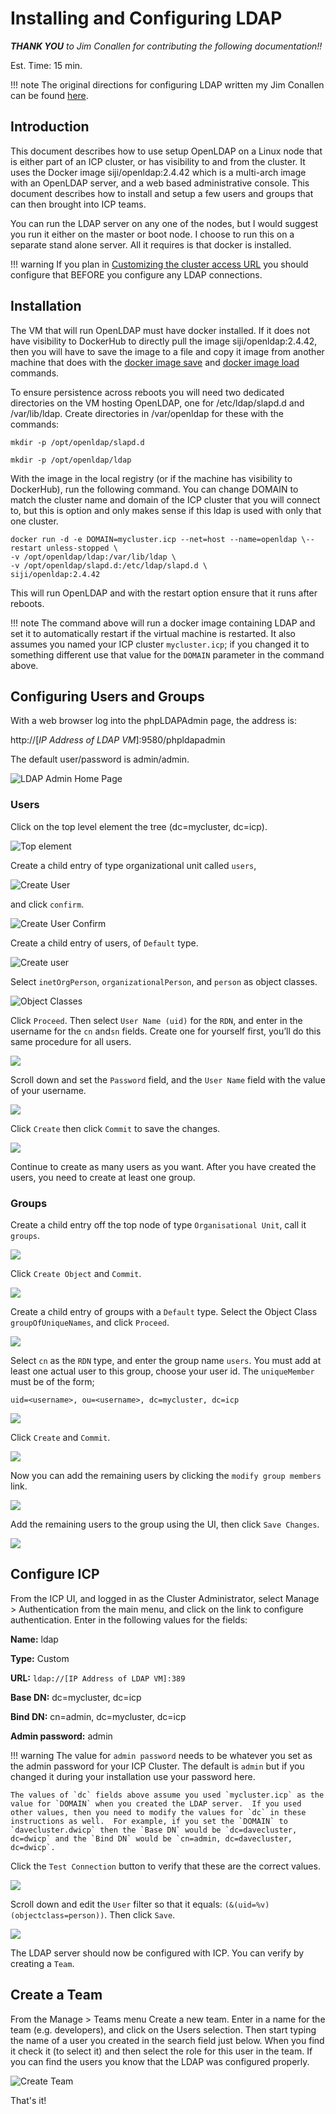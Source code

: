 # Installing and Configuring LDAP

_**THANK YOU**  to Jim Conallen for contributing the following documentation!!_

Est. Time: 15 min.

!!! note
    The original directions for configuring LDAP written my Jim Conallen can be found [here](https://ibm.ent.box.com/s/6q6h74cdx5zkd0t7y2rhohaiujo99a4u).


## Introduction

This document describes how to use setup OpenLDAP on a Linux node that is either part of an ICP cluster, or has visibility to and from the cluster.  It uses the Docker image siji/openldap:2.4.42 which is a multi-arch image with an OpenLDAP server, and a web based administrative console.  This document describes how to install and setup a few users and groups that can then brought into ICP teams.

You can run the LDAP server on any one of the nodes, but I would suggest you run it either on the master or boot node. I choose to run this on a separate stand alone server. All it requires is that docker is installed.  

!!! warning
    If you plan in [Customizing the cluster access URL](https://www.ibm.com/support/knowledgecenter/en/SSBS6K_3.1.1/user_management/custom_url.html) you should configure that BEFORE you configure any LDAP connections.  

## Installation

The VM that will run OpenLDAP must have docker installed.  If it does not have visibility to DockerHub to directly pull the image siji/openldap:2.4.42, then you will have to save the image to a file and copy it image from another machine that does with the [docker image save](https://docs.docker.com/engine/reference/commandline/image_save/) and [docker image load](https://docs.docker.com/engine/reference/commandline/image_load/) commands.

To ensure persistence across reboots you will need two dedicated directories on the VM hosting OpenLDAP, one for /etc/ldap/slapd.d and /var/lib/ldap.  Create directories in /var/openldap for these with the commands:

`mkdir -p /opt/openldap/slapd.d`

`mkdir -p /opt/openldap/ldap`

With the image in the local registry (or if the machine has visibility to DockerHub), run the following command.  You can change DOMAIN to match the cluster name and domain of the ICP cluster that you will connect to, but this is option and only makes sense if this ldap is used with only that one cluster.

```
docker run -d -e DOMAIN=mycluster.icp --net=host --name=openldap \--restart unless-stopped \
-v /opt/openldap/ldap:/var/lib/ldap \
-v /opt/openldap/slapd.d:/etc/ldap/slapd.d \
siji/openldap:2.4.42
```
This will run OpenLDAP and with the restart option ensure that it runs after reboots.

!!! note
    The command above will run a docker image containing LDAP and set it to automatically restart if the virtual machine is restarted.  It also assumes you named your ICP cluster `mycluster.icp`; if you changed it to something different use that value for the `DOMAIN` parameter in the command above.


## Configuring Users and Groups

With a web browser log into the phpLDAPAdmin page, the address is:

http://[_IP Address of LDAP VM_]:9580/phpldapadmin

The default user/password is admin/admin.

![LDAP Admin Home Page](images/ldaphome.png)

### Users

Click on the top level element the tree (dc=mycluster, dc=icp).

![Top element](images/topelement.png)

Create a child entry of type organizational unit called `users`,

![Create User](images/createuserou.png)

and click `confirm`.

![Create User Confirm](images/createuserouconfirm.png)

Create a child entry of users, of `Default` type.  

![Create user](images/createuser.png)

Select `inetOrgPerson`, `organizationalPerson`, and `person` as object classes.

![Object Classes](images/userobjectclasses.png)

Click `Proceed`.  Then select `User Name (uid)` for the `RDN`, and enter in the username for the `cn` and`sn` fields.  Create one for yourself first, you’ll do this same procedure for all users.

![](images/userpart1.png)

Scroll down and set the `Password` field, and the `User Name` field with the value of your username.

![](images/userpart2.png)


Click `Create` then click `Commit` to save the changes.

![](images/usercommit.png)


Continue to create as many users as you want.  After you have created the users, you need to create at least one group. 

### Groups

Create a child entry off the top node of type `Organisational Unit`, call it `groups`.

![](images/creategroupou.png)

Click `Create Object` and `Commit`.

![](images/groupouconfirm.png)


Create a child entry of groups with a `Default` type.  Select the Object Class `groupOfUniqueNames`, and click `Proceed`.

![](images/creategroup1.png)


Select `cn` as the `RDN` type, and enter the group name `users`.  You must add at least one actual user to this group, choose your user id.  The `uniqueMember` must be of the form;

`uid=<username>, ou=<username>, dc=mycluster, dc=icp`

![](images/creategroup2.png)

Click `Create` and `Commit`.

![](images/creategroupcommit.png)


Now you can add the remaining users by clicking the `modify group members` link.

![](images/modifymemberslink.png)

Add the remaining users to the group using the UI, then click `Save Changes`.

![](images/addremainingusers.png)


## Configure ICP

From the ICP UI, and logged in as the Cluster Administrator, select Manage > Authentication from the main menu, and click on the link to configure authentication.
Enter in the following values for the fields:

**Name:** ldap

**Type:** Custom

**URL:** `ldap://[IP Address of LDAP VM]:389`

**Base DN:** dc=mycluster, dc=icp

**Bind DN:** cn=admin, dc=mycluster, dc=icp

**Admin password:** admin

!!! warning
    The value for `admin password` needs to be whatever you set as the admin password for your ICP Cluster.  The default is `admin` but if you changed it during your installation use your password here.

    The values of `dc` fields above assume you used `mycluster.icp` as the value for `DOMAIN` when you created the LDAP server.  If you used other values, then you need to modify the values for `dc` in these instructions as well.  For example, if you set the `DOMAIN` to `davecluster.dwicp` then the `Base DN` would be `dc=davecluster, dc=dwicp` and the `Bind DN` would be `cn=admin, dc=davecluster, dc=dwicp`.


Click the `Test Connection` button to verify that these are the correct values.

![](images/testconnection.png)

Scroll down and edit the `User` filter so that it equals: `(&(uid=%v)(objectclass=person))`.  Then click `Save`.

![](images/edituserfilter.png)

The LDAP server should now be configured with ICP.  You can verify by creating a `Team`.

## Create a Team

From the Manage > Teams menu Create a new team.  Enter in a name for the team (e.g. developers), and click on the Users selection.  Then start typing the name of a user you created in the search field just below.  When you find it check it (to select it) and then select the role for this user in the team.  If you can find the users you know that the LDAP was configured properly.

![Create Team](images/createteam.png)


That's it!